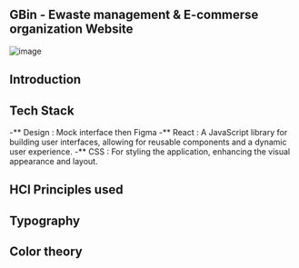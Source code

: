 ## GBin - Ewaste management & E-commerse organization Website
![image](https://github.com/user-attachments/assets/0434f551-2521-4be9-9c7c-d46f50291219)

## Introduction
## Tech Stack
-** Design : Mock interface then Figma
-** React : A JavaScript library for building user interfaces, allowing for reusable components and a dynamic user experience.
-** CSS   : For styling the application, enhancing the visual appearance and layout.

## HCI Principles used

## Typography

## Color theory

